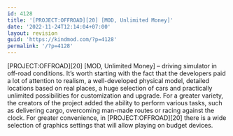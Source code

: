 ```yaml
---
id: 4128
title: '[PROJECT:OFFROAD][20] [MOD, Unlimited Money]'
date: '2022-11-24T12:14:04+07:00'
layout: revision
guid: 'https://kindmod.com/?p=4128'
permalink: '/?p=4128'
---
```


\[PROJECT:OFFROAD\]\[20\] \[MOD, Unlimited Money\] – driving simulator in off-road conditions. It’s worth starting with the fact that the developers paid a lot of attention to realism, a well-developed physical model, detailed locations based on real places, a huge selection of cars and practically unlimited possibilities for customization and upgrade. For a greater variety, the creators of the project added the ability to perform various tasks, such as delivering cargo, overcoming man-made routes or racing against the clock. For greater convenience, in \[PROJECT:OFFROAD\]\[20\] there is a wide selection of graphics settings that will allow playing on budget devices.